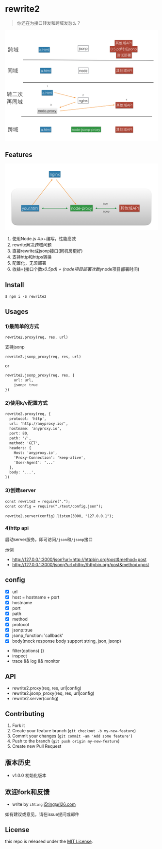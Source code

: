 # rewrite2

> 你还在为接口转发和跨域发愁么？

![2](doc/2.png)


## Features

![1](doc/1.png)

1. 使用Node.js 4.x+编写，性能高效
1. rewrite解决跨域问题
1. 直接rewrite成jsonp接口(同机房更好)
1. 支持http和https转换
1. 配置化，无须部署
1. 收益=(接口个数x*0.5pd) + (node项目部署次数y*node项目部署时间)

## Install

```
$ npm i -S rewrite2
```

## Usages

### 1)最简单的方式

```
rewrite2.proxy(req, res, url)
```

支持jsonp

```
rewrite2.jsonp_proxy(req, res, url)
```

or

```
rewrite2.jsonp_proxy(req, res, {
	url: url,
	jsonp: true
})
```

###  2)使用k/v配置方式

```
rewrite2.proxy(req, {
  protocol: 'http',
  url: 'http://anyproxy.io/',
  hostname: 'anyproxy.io',
  port: 80,
  path: '/',
  method: 'GET',
  headers: {
    Host: 'anyproxy.io',
    'Proxy-Connection': 'keep-alive',
    'User-Agent': '...'
  },
  body: '...',
})
```

### 3)创建server

```
const rewrite2 = require(".");
const config = require("./test/config.json");

rewrite2.server(config).listen(3000, "127.0.0.1");
```

### 4)http api

启动server服务，即可访问`/json`和`/jsonp`接口

示例

- http://127.0.0.1:3000/json?url=http://httpbin.org/post&method=post
- http://127.0.0.1:3000/jsonp?url=http://httpbin.org/post&method=post

## config

- [x] url
- [x] host = hostname + port
- [x] hostname
- [x] port
- [x] path
- [x] method
- [x] protocol
- [x] jsonp:true
- [x] jsonp_function: 'callback'
- [x] body(mock response body support string, json, jsonp)
- filter(options) {}
- inspect
- trace && log && monitor

## API

- rewrite2.proxy(req, res, url|config)
- rewrite2.jsonp_proxy(req, res, url|config)
- rewrite2.server(config)

## Contributing

1. Fork it
2. Create your feature branch (`git checkout -b my-new-feature`)
3. Commit your changes (`git commit -am 'Add some feature'`)
4. Push to the branch (`git push origin my-new-feature`)
5. Create new Pull Request

## 版本历史

- v1.0.0 初始化版本

## 欢迎fork和反馈

- write by `i5ting` i5ting@126.com

如有建议或意见，请在issue提问或邮件

## License

this repo is released under the [MIT
License](http://www.opensource.org/licenses/MIT).
